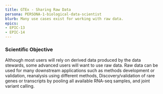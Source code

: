 ```yaml
---
title: GTEx - Sharing Raw Data
persona: PERSONA-1-biological-data-scientist
blurb: Many use cases exist for working with raw data.
epics:
- EPIC-13
- EPIC-14
---
```

### Scientific Objective

Although most users will rely on derived data produced by the data stewards, some advanced users will want to use raw data. Raw data can be used for many downstream applications such as methods development or validation, reanalysis using different methods, Discovery/validation of rare genes or transcripts by pooling all available RNA-seq samples, and joint variant calling.